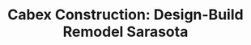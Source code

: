 ---
title: "Cabex Construction: Design-Build Remodel Sarasota"
url: /sarasota/cabex-construction-design-build-remodel-sarasota/
shop: Allgemein
---
